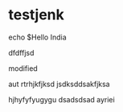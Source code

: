 # testjenk

echo $Hello India

dfdffjsd

modified

aut rtrhjkfjksd
jsdksddsakfjksa

hjhyfyfyugygu
dsadsdsad
ayriei
